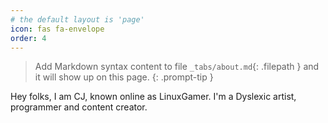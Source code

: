 ```yaml
---
# the default layout is 'page'
icon: fas fa-envelope
order: 4
---
```


> Add Markdown syntax content to file `_tabs/about.md`{: .filepath } and it will show up on this page.
{: .prompt-tip }

Hey folks, I am CJ, known online as LinuxGamer. I'm a Dyslexic artist, programmer and content creator.
